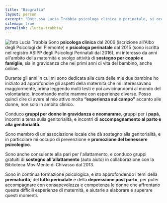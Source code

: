 ```yaml
---
title: "Biografia"
layout: person
excerpt: "Dott.ssa Lucia Trabbia psicologa clinica e perinatale, si occupa di maternità e genitorialità e delle problematiche connesse da un punto di vista psicologico"
sitemap: true
permalink: /lucia-trabbia/
---
```

<img class="align-left bottom-small" src="{{ '/images/lucia-trabbia.jpg' }}" alt="foto Lucia Trabbia"> Sono **psicologa clinica** dal 2006 (iscrizione all'Albo degli Psicologi del Piemonte) e **psicologa perinatale** dal 2015 (sono iscritta nel registro ASIPP degli Psicologi Perinatali dal 2016), mi interesso da anni all'ambito della maternità e svolgo attività di **sostegno per coppie e famiglie**, sia in gravidanza che nei primi anni di vita del bambino, anche online.

Durante gli anni in cui mi sono dedicata alla cura delle mie due bambine ho iniziato ad approfondire gli aspetti della maternità che mi interessavano maggiormente, prima leggendo molti testi e poi avvicinandomi al mondo del volontariato, incontrando molte mamme con esperienze diverse. Posso quindi dire di avere al mio attivo molta **“esperienza sul campo”** accanto alle donne, non solo in ambito clinico.

Conduco **gruppi per donne in gravidanza e neomamme**, gruppi per i **papà**, incontri a tema sulla genitorialità, e incontri di **accompagnamento al parto e alla genitorialità**. 

Sono membro di un'associazione locale che dà sostegno alla genitorialità, e in particolare mi occupo di prevenzione e **promozione del benessere psicologico**. 

Sono anche consulente alla pari per l'allattamento, e conduco gruppi gratuiti di **sostegno all'allattamento** (auto aiuto) in collaborazione con la Biblioteca MoviMente di Chivasso dal 2013.

Sono in continua formazione psicologica, e sto approfondendo i temi della **prematurità**, del **lutto perinatale** e della **depressione post parto**, per poter accompagnare con consapevolezza e competenza le donne che affrontano queste difficili esperienze di maternità, e aiutarle a elaborare e superare questi momenti.